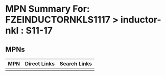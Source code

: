 



# MPN Summary For: FZEINDUCTORNKLS1117 > inductor-nkl : S11-17

## MPNs
  

|MPN|Direct Links|Search Links|
| :--- | :--- | :--- |
||||
